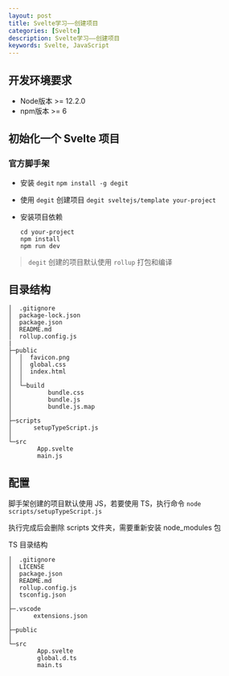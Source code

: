 ```yaml
---
layout: post
title: Svelte学习——创建项目
categories: [Svelte]
description: Svelte学习——创建项目
keywords: Svelte, JavaScript
---
```



## 开发环境要求

* Node版本 >= 12.2.0
* npm版本 >= 6

## 初始化一个 Svelte 项目

### 官方脚手架

* 安装 `degit`
  `npm install -g degit`

* 使用 `degit` 创建项目
  `degit sveltejs/template your-project`

* 安装项目依赖
  ```
  cd your-project
  npm install
  npm run dev
  ```

> `degit` 创建的项目默认使用 `rollup` 打包和编译

## 目录结构

```
│  .gitignore
│  package-lock.json
│  package.json
│  README.md
│  rollup.config.js
|
├─public
│  │  favicon.png
│  │  global.css
│  │  index.html
│  │  
│  └─build
│          bundle.css
│          bundle.js
│          bundle.js.map
│          
├─scripts
│      setupTypeScript.js
│      
└─src
        App.svelte
        main.js
```

## 配置

脚手架创建的项目默认使用 JS，若要使用 TS，执行命令 `node scripts/setupTypeScript.js`

执行完成后会删除 scripts 文件夹，需要重新安装 node_modules 包

TS 目录结构
```
│  .gitignore
│  LICENSE
│  package.json
│  README.md
│  rollup.config.js
│  tsconfig.json
│  
├─.vscode
│      extensions.json
│              
├─public
│          
└─src
        App.svelte
        global.d.ts
        main.ts
```